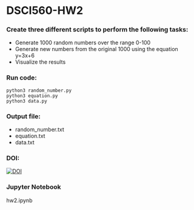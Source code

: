 # DSCI560-HW2

### Create three different scripts to perform the following tasks:
- Generate 1000 random numbers over the range 0-100 
- Generate new numbers from the original 1000 using the equation y=3x+6 
- Visualize the results 


### Run code:
``` 
python3 random_number.py
python3 equation.py 
python3 data.py
```

### Output file:
- random_number.txt
- equation.txt
- data.txt

### DOI:
[![DOI](https://zenodo.org/badge/296792546.svg)](https://zenodo.org/badge/latestdoi/296792546)


### Jupyter Notebook
hw2.ipynb
